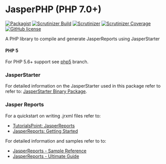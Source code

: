 # JasperPHP (PHP 7.0+)

[![Packagist](https://img.shields.io/packagist/v/eihen/jasper-php.svg)](https://packagist.org/packages/eihen/jasper-php)
[![Scrutinizer Build](https://img.shields.io/scrutinizer/build/g/Eihen/JasperPHP.svg)](https://scrutinizer-ci.com/g/Eihen/JasperPHP/build-status/master)
[![Scrutinizer](https://img.shields.io/scrutinizer/g/Eihen/JasperPHP.svg)](https://scrutinizer-ci.com/g/Eihen/JasperPHP/?branch=master)
[![Scrutinizer Coverage](https://img.shields.io/scrutinizer/coverage/g/Eihen/JasperPHP.svg)](https://scrutinizer-ci.com/g/Eihen/JasperPHP/?branch=master)
[![GitHub license](https://img.shields.io/github/license/Eihen/JasperPHP.svg)](https://github.com/Eihen/JasperPHP/blob/master/LICENSE)

A PHP library to compile and generate JasperReports using JasperStarter

#### PHP 5
For PHP 5.6+ support see [php5](https://github.com/Eihen/JasperPHP/tree/php5) branch.

### JasperStarter
For detailed information on the JasperStarter used in this package refer to refer to: [JasperStarter Binary Package](https://github.com/Eihen/JasperStarter-bin).

### Jasper Reports
For a quickstart on writing .jrxml files refer to:
+ [TutorialsPoint: JasperReports](https://www.tutorialspoint.com/jasper_reports)
+ [JasperReports: Getting Started](https://community.jaspersoft.com/wiki/getting-started-jasperreports-library)

For detailed information and samples refer to to:
+ [JasperReports - Sample Reference](http://jasperreports.sourceforge.net/sample.reference.html)
+ [JasperReports - Ultimate Guide](http://jasperreports.sourceforge.net/JasperReports-Ultimate-Guide-3.pdf)
